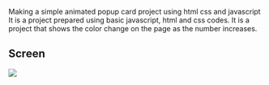 
Making a simple animated popup card project using html css and javascript 
It is a project prepared using basic javascript, html and css codes.
It is a project that shows the color change on the page as the number increases.

## Screen
![](screen.gif)
